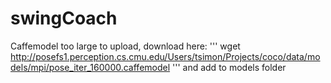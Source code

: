# swingCoach

Caffemodel too large to upload, download here:
'''
wget http://posefs1.perception.cs.cmu.edu/Users/tsimon/Projects/coco/data/models/mpi/pose_iter_160000.caffemodel
'''
and add to models folder

